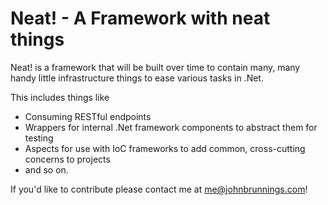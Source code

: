 Neat! - A Framework with neat things
================================
Neat! is a framework that will be built over time to contain many, many handy little infrastructure things to ease various tasks in .Net.

This includes things like 
* Consuming RESTful endpoints
* Wrappers for internal .Net framework components to abstract them for testing
* Aspects for use with IoC frameworks to add common, cross-cutting concerns to projects
* and so on.

If you'd like to contribute please contact me at [me@johnbrunnings.com](mailto:me@johnbrunnings.com)!